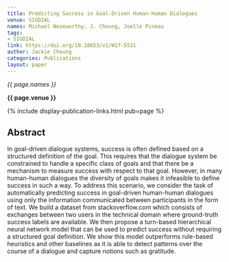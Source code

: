 ```yaml
---
title: Predicting Success in Goal-Driven Human-Human Dialogues
venue: SIGDIAL
names: Michael Noseworthy, J. Cheung, Joelle Pineau
tags:
- SIGDIAL
link: https://doi.org/10.18653/v1/W17-5531
author: Jackie Cheung
categories: Publications
layout: paper
---
```


*{{ page.names }}*

**{{ page.venue }}**

{% include display-publication-links.html pub=page %}

## Abstract

In goal-driven dialogue systems, success is often defined based on a structured definition of the goal. This requires that the dialogue system be constrained to handle a specific class of goals and that there be a mechanism to measure success with respect to that goal. However, in many human-human dialogues the diversity of goals makes it infeasible to define success in such a way. To address this scenario, we consider the task of automatically predicting success in goal-driven human-human dialogues using only the information communicated between participants in the form of text. We build a dataset from stackoverflow.com which consists of exchanges between two users in the technical domain where ground-truth success labels are available. We then propose a turn-based hierarchical neural network model that can be used to predict success without requiring a structured goal definition. We show this model outperforms rule-based heuristics and other baselines as it is able to detect patterns over the course of a dialogue and capture notions such as gratitude.